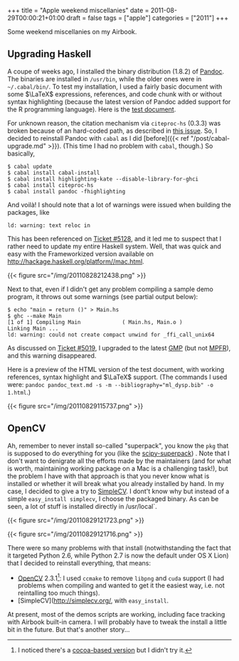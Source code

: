 +++
title = "Apple weekend miscellanies"
date = 2011-08-29T00:00:21+01:00
draft = false
tags = ["apple"]
categories = ["2011"]
+++

Some weekend miscellanies on my Airbook.

## Upgrading Haskell

A coupe of weeks ago, I installed the binary distribution (1.8.2) of [Pandoc](http://code.google.com/p/pandoc/). The binaries are installed in `/usr/bin`, while the older ones were in `~/.cabal/bin/`. To test my installation, I used a fairly basic document with some $\LaTeX$ expressions, references, and code chunk with or without syntax highlighting (because the latest version of Pandoc added support for the R programming language). Here is the [test document](http://www.aliquote.org/pub/pandoc_text.md).

For unknown reason, the citation mechanism via `citeproc-hs` (0.3.3) was broken because of an hard-coded path, as described in [this issue](https://github.com/jgm/pandoc/issues/288). So, I decided to reinstall Pandoc with `cabal` as I did [before]({{< ref "/post/cabal-upgrade.md" >}}). (This time I had no problem with `cabal`, though.) So basically,

```
$ cabal update
$ cabal install cabal-install
$ cabal install highlighting-kate --disable-library-for-ghci
$ cabal install citeproc-hs
$ cabal install pandoc -fhighlighting
```

And voilà! I should note that a lot of warnings were issued when building the packages, like

```
ld: warning: text reloc in
```

This has been referenced on [Ticket #5128](http://hackage.haskell.org/trac/ghc/ticket/5128), and it led me to suspect that I rather need to update my entire Haskell system. Well, that was quick and easy with the Frameworkized version available on <http://hackage.haskell.org/platform//mac.html>. 

{{< figure src="/img/20110828212438.png" >}}

Next to that, even if I didn't get any problem compiling a sample demo program, it throws out some warnings (see partial output below):

```
$ echo "main = return ()" > Main.hs
$ ghc --make Main
[1 of 1] Compiling Main             ( Main.hs, Main.o )
Linking Main ...
ld: warning: could not create compact unwind for _ffi_call_unix64
```

As discussed on [Ticket #5019](http://hackage.haskell.org/trac/ghc/ticket/5019), I upgraded to the latest [GMP](http://gmplib.org/) (but not [MPFR](http://www.mpfr.org/)), and this warning disappeared.

Here is a preview of the HTML version of the test document, with working references, syntax highlight and $\LaTeX$ support. (The commands I used were: `pandoc pandoc_text.md -s -m --bibliography="ml_dysp.bib" -o 1.html`.)

{{< figure src="/img/20110829115737.png" >}}

## OpenCV

Ah, remember to never install so-called "superpack", you know the `pkg` that is supposed to do everything for you (like the [scipy-superpack](http://stronginference.com/scipy-superpack/)) <i class="fa fa-chain-broken fa-1x"></i> . Note that I don't want to denigrate all the efforts made by the maintainers (and for what is worth, maintaining working package on a Mac is a challenging task!), but the problem I have with that approach is that you never know what is installed or whether it will break what you already installed by hand. In my case, I decided to give a try to [SimpleCV](http://simplecv.org/). I dont't know why but instead of a simple `easy_install simplecv`, I choose the packaged binary. As can be seen, a lot of stuff is installed directly in /usr/local`.

{{< figure src="/img/20110829121723.png" >}}

{{< figure src="/img/20110829121716.png" >}}

There were so many problems with that install (notwithstanding the fact that it targeted Python 2.6, while Python 2.7 is now the default under OS X Lion) that I decided to reinstall everything, that means:

- [OpenCV](http://opencv.willowgarage.com/wiki/) 2.3.1[^1]: I used `ccmake` to remove `libpng` and `cuda` support (I had problems when compiling and wanted to get it the easiest way, i.e. not reintalling too much things).
- [SimpleCV](http://simplecv.org/, with `easy_install`.

At present, most of the demos scripts are working, including face tracking with Airbook built-in camera. I will probably have to tweak the install a little bit in the future. But that's another story...

[^1]: I noticed there's a [cocoa-based version](http://code.google.com/p/opencv-cocoa/) but I didn't try it.
